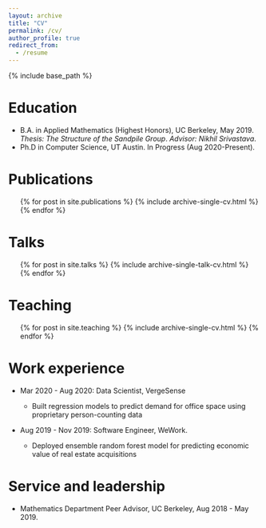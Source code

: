 ```yaml
---
layout: archive
title: "CV"
permalink: /cv/
author_profile: true
redirect_from:
  - /resume
---
```


{% include base_path %}

Education
======
* B.A. in Applied Mathematics (Highest Honors), UC Berkeley, May 2019. *Thesis: The Structure of the Sandpile Group*. *Advisor: Nikhil Srivastava*. 
* Ph.D in Computer Science, UT Austin. In Progress (Aug 2020-Present).

Publications
======
  <ul>{% for post in site.publications %}
    {% include archive-single-cv.html %}
  {% endfor %}</ul>
  
Talks
======
  <ul>{% for post in site.talks %}
    {% include archive-single-talk-cv.html %}
  {% endfor %}</ul>
  
Teaching
======
  <ul>{% for post in site.teaching %}
    {% include archive-single-cv.html %}
  {% endfor %}</ul>

Work experience
======
* Mar 2020 - Aug 2020: Data Scientist, VergeSense
  * Built regression models to predict demand for office space using proprietary person-counting data

* Aug 2019 - Nov 2019: Software Engineer, WeWork. 
  * Deployed ensemble random forest model for predicting economic value of real estate acquisitions
  
Service and leadership
======
* Mathematics Department Peer Advisor, UC Berkeley, Aug 2018 - May 2019. 
